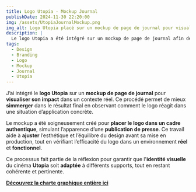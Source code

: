 ```yaml
---  
title: Logo Utopia - Mockup Journal  
publishDate: 2024-11-30 22:20:00  
img: /assets/UtopiaJournalMockup.png  
img_alt: Logo Utopia placé sur un mockup de page de journal pour visualiser l’impact du design dans un contexte réel.  
description: |  
  Le logo Utopia a été intégré sur un mockup de page de journal afin de mieux visualiser son impact visuel dans un contexte réel et immersif.  
tags:  
  - Design  
  - Branding  
  - Logo  
  - Mockup  
  - Journal  
  - Utopia  
---  
```


J’ai intégré le **logo Utopia** sur un **mockup de page de journal** pour **visualiser son impact** dans un contexte réel. Ce procédé permet de mieux **simmerger** dans le résultat final en observant comment le logo réagit dans une situation d’application concrète.  

Le mockup a été soigneusement créé pour **placer le logo dans un cadre authentique**, simulant l’apparence d’une **publication de presse**. Ce travail aide à **ajuster** l’esthétique et l’équilibre du design avant sa mise en production, tout en vérifiant l’efficacité du logo dans un environnement **réel** et **fonctionnel**.  

Ce processus fait partie de la réflexion pour garantir que l'**identité visuelle** du cinéma **Utopia** soit **adaptée** à différents supports, tout en restant cohérente et pertinente.  

**[Découvrez la charte graphique entière ici](/src/content/work/UtopiaPDF.pdf)**